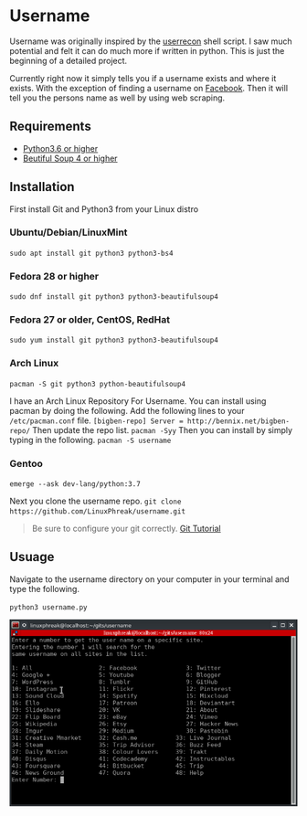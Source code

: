 # Username
Username was originally inspired by the [userrecon](http://go.techmeout.org/2L) shell script. I saw much potential and felt it can do much more if written in python. This is just the beginning of a detailed project. 

Currently right now it simply tells you if a username exists and where it exists. With the exception of finding a username on [Facebook](http://go.techmeout.org/2M). Then it will tell you the persons name as well by using web scraping.

## Requirements

* [Python3.6 or higher](http://go.techmeout.org/27)
* [Beutiful Soup 4 or higher](http://go.techmeout.org/2K)

## Installation
First install Git and Python3 from your Linux distro
### Ubuntu/Debian/LinuxMint
`sudo apt install git python3 python3-bs4`

### Fedora 28 or higher
`sudo dnf install git python3 python3-beautifulsoup4`

### Fedora 27 or older, CentOS, RedHat
`sudo yum install git python3 python3-beautifulsoup4`

### Arch Linux
`pacman -S git python3 python-beautifulsoup4`

I have an Arch Linux Repository For Username. You can install using pacman by doing the following.
Add the following lines to your `/etc/pacman.conf` file. 
`[bigben-repo]
Server = http://bennix.net/bigben-repo/`
Then update the repo list.
`pacman -Syy`
Then you can install by simply typing in the following.
`pacman -S username`

### Gentoo
`emerge --ask dev-lang/python:3.7`

Next you clone the username repo. 
`git clone https://github.com/LinuxPhreak/username.git`

>Be sure to configure your git correctly. [Git Tutorial](https://techmeout.org/git-tutorial/)

## Usuage
Navigate to the username directory on your computer in your terminal and type the following. 

`python3 username.py`

![Program Running](include/program.png)
